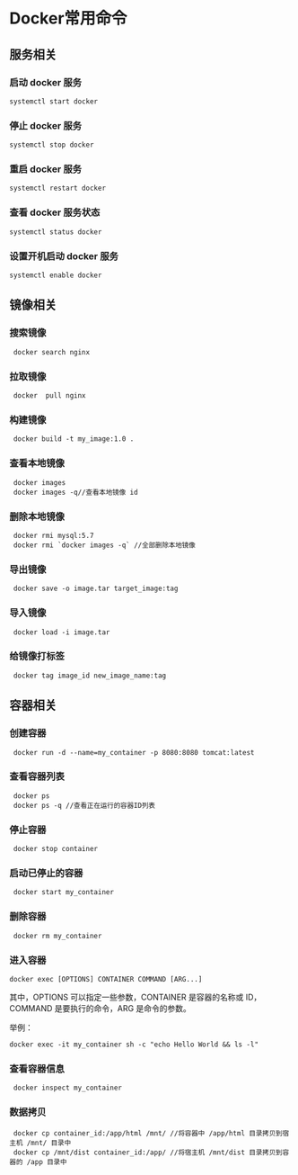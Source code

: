 # Docker常用命令

<!--more-->
## 服务相关
### 启动 docker 服务
```shell
systemctl start docker
```
### 停止 docker 服务
```shell
systemctl stop docker
```
### 重启 docker 服务
```shell
systemctl restart docker
```
### 查看 docker 服务状态
```shell
systemctl status docker
```
### 设置开机启动 docker 服务
```shell
systemctl enable docker
```

## 镜像相关
### 搜索镜像
```shell
 docker search nginx
```
### 拉取镜像
```shell
 docker  pull nginx
```
### 构建镜像
```shell
 docker build -t my_image:1.0 .
```
### 查看本地镜像
```shell
 docker images
 docker images -q//查看本地镜像 id
```
### 删除本地镜像
```shell
 docker rmi mysql:5.7
 docker rmi `docker images -q` //全部删除本地镜像
```
### 导出镜像
```shell
 docker save -o image.tar target_image:tag
```
### 导入镜像
```shell
 docker load -i image.tar
```
### 给镜像打标签
```shell
 docker tag image_id new_image_name:tag
```
## 容器相关
### 创建容器
```shell
 docker run -d --name=my_container -p 8080:8080 tomcat:latest
```
### 查看容器列表
```shell
 docker ps
 docker ps -q //查看正在运行的容器ID列表
```
### 停止容器
```shell
 docker stop container
```
### 启动已停止的容器
```shell
 docker start my_container
```
### 删除容器
```shell
 docker rm my_container
```
### 进入容器
```shell
docker exec [OPTIONS] CONTAINER COMMAND [ARG...]
```
其中，OPTIONS 可以指定一些参数，CONTAINER 是容器的名称或 ID，COMMAND 是要执行的命令，ARG 是命令的参数。

举例：
```shell
docker exec -it my_container sh -c "echo Hello World && ls -l"
```
### 查看容器信息
```shell
 docker inspect my_container
```
### 数据拷贝
```shell
 docker cp container_id:/app/html /mnt/ //将容器中 /app/html 目录拷贝到宿主机 /mnt/ 目录中
 docker cp /mnt/dist container_id:/app/ //将宿主机 /mnt/dist 目录拷贝到容器的 /app 目录中
```
